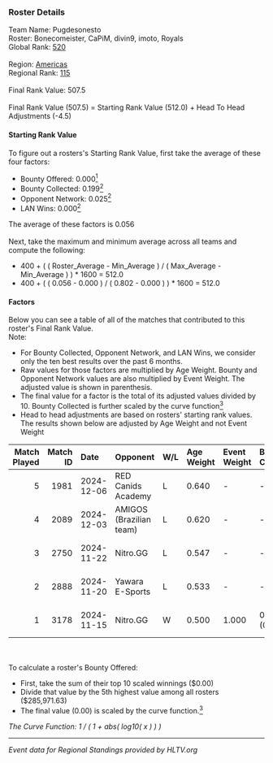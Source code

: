 ### Roster Details<br />
Team Name: Pugdesonesto<br />
Roster: Bonecomeister, CaPiM, divin9, imoto, Royals<br />
Global Rank: [520](../../standings_global_2025_02_28.md)<br />
<br />
Region: [Americas]( ../../standings_americas_2025_02_28.md)<br />
Regional Rank: [115]( ../../standings_americas_2025_02_28.md)<br />
<br />
Final Rank Value:  507.5<br />
<br />
Final Rank Value (507.5) = Starting Rank Value (512.0) + Head To Head Adjustments (-4.5)<br />

#### Starting Rank Value<br />
To figure out a rosters's Starting Rank Value, first take the average of these four factors:<br />
- Bounty Offered: 0.000[<sup>1</sup>](#table2)
- Bounty Collected: 0.199[<sup>2</sup>](#table1)
- Opponent Network: 0.025[<sup>2</sup>](#table1)
- LAN Wins: 0.000[<sup>2</sup>](#table1)

The average of these factors is 0.056<br />
<br />
Next, take the maximum and minimum average across all teams and compute the following:<br />
- 400 + ( ( Roster_Average - Min_Average ) / ( Max_Average - Min_Average ) ) * 1600 = 512.0
- 400 + ( ( 0.056 - 0.000 ) / ( 0.802 - 0.000 ) ) * 1600 = 512.0


#### Factors<br />
Below you can see a table of all of the matches that contributed to this roster's Final Rank Value.<br />
Note:<br />

- For Bounty Collected, Opponent Network, and LAN Wins, we consider only the ten best results over the past 6 months.
- Raw values for those factors are multiplied by Age Weight. Bounty and Opponent Network values are also multiplied by Event Weight. The adjusted value is shown in parenthesis.
- The final value for a factor is the total of its adjusted values divided by 10. Bounty Collected is further scaled by the curve function[<sup>3</sup>](#curveFunction)
- Head to head adjustments are based on rosters' starting rank values. The results shown below are adjusted by Age Weight and not Event Weight
<span id="table1"></span><br />


| Match Played | Match ID | Date       | Opponent                | W/L | Age Weight | Event Weight | Bounty Collected | Opponent Network | LAN Wins  | H2H Adj. | Roster                                      |
| -: | -: | :- | :- | :- | :- | :- | :- | :- | :- | -: | :- |
|            5 |     1981 | 2024-12-06 | RED Canids Academy      | L   | 0.640      | -            | -                | -                | -         |    -2.89 | Bonecomeister, CaPiM, divin9, imoto, Royals |
|            4 |     2089 | 2024-12-03 | AMIGOS (Brazilian team) | L   | 0.620      | -            | -                | -                | -         |    -8.22 | Bonecomeister, CaPiM, divin9, imoto, Royals |
|            3 |     2750 | 2024-11-22 | Nitro.GG                | L   | 0.547      | -            | -                | -                | -         |    -3.44 | Bonecomeister, divin9, imoto, phx, Royals   |
|            2 |     2888 | 2024-11-20 | Yawara E-Sports         | L   | 0.533      | -            | -                | -                | -         |    -2.53 | Bonecomeister, divin9, imoto, phx, Royals   |
|            1 |     3178 | 2024-11-15 | Nitro.GG                | W   | 0.500      | 1.000        | 0.002 (0.001)    | 0.507 (0.254)    | 0 (0.000) |    12.56 | Bonecomeister, divin9, imoto, phx, Royals   |

<br />
<span id="table2"></span><br />
To calculate a roster's Bounty Offered:<br />

- First, take the sum of their top 10 scaled winnings ($0.00)
- Divide that value by the 5th highest value among all rosters ($285,971.63)
- The final value (0.00) is scaled by the curve function.[<sup>3</sup>](#curveFunction)

<span id="curveFunction"></span>_The Curve Function: 1 / ( 1 + abs( log10( x ) ) )_<br />

---
_Event data for Regional Standings provided by HLTV.org_<br />

